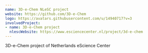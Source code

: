 ```yaml
---
name: 3D-e-Chem NLeSC project
website: https://github.com/3D-e-Chem
logo: https://avatars.githubusercontent.com/u/14940717?v=3
involvedProject:
- name: 3D-e-Chem project
  nlescWebsite: https://www.esciencecenter.nl/project/3d-e-chem
---
```

3D-e-Chem project of Netherlands eScience Center
